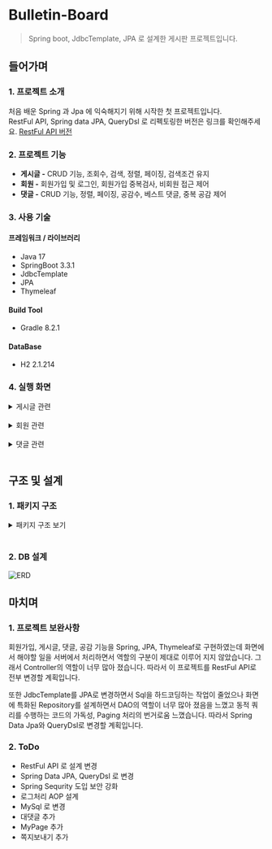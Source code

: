 # Bulletin-Board
> Spring boot, JdbcTemplate, JPA 로 설계한 게시판 프로젝트입니다.

## 들어가며
### 1. 프로젝트 소개

처음 배운 Spring 과 Jpa 에 익숙해지기 위해 시작한 첫 프로젝트입니다.<br>
RestFul API, Spring data JPA, QueryDsl 로 리펙토링한 버전은 링크를 확인해주세요.
[RestFul API 버전](https://github.com/Arachneee/Bulletin-Board-API)

### 2. 프로젝트 기능

- **게시글 -** CRUD 기능, 조회수, 검색, 정렬, 페이징, 검색조건 유지
- **회원 -** 회원가입 및 로그인, 회원가입 중복검사, 비회원 접근 제어
- **댓글 -** CRUD 기능, 정렬, 페이징, 공감수, 베스트 댓글, 중복 공감 제어

### 3. 사용 기술

#### 프레임워크 / 라이브러리
- Java 17
- SpringBoot 3.3.1
- JdbcTemplate
- JPA
- Thymeleaf

#### Build Tool
- Gradle 8.2.1

#### DataBase
- H2 2.1.214

### 4. 실행 화면
<details>
    <summary>게시글 관련</summary> 

**1. 게시글 목록**
로그인한 사용자만 게시글을 볼 수 있다.
전체 목록을 페이징 처리하여 조회한다.
![게시글 목록](https://github.com/Arachneee/Bulletin-Board/assets/66822642/9e2da600-e153-4055-a290-6bfe974ac5e9)

**2. 게시글 등록**
로그인 한 사용자만 새로운 글을 작성할 수 있다.
작성 후 목록 화면으로 redirect 한다.
![게시글 작성](https://github.com/Arachneee/Bulletin-Board/assets/66822642/38c24bc1-7a5d-4f4c-9f53-542c6700550d)

**3. 게시글 보기**
본인이 작성한 글만 수정 및 삭제가 가능하다.
![게시글 보기](https://github.com/Arachneee/Bulletin-Board/assets/66822642/be18cc35-e77d-4e70-aef6-bbe11d036113)

**4. 게시글 수정 화면**
제목과 내용만 수정할 수 있다.
![게시글 수정](https://github.com/Arachneee/Bulletin-Board/assets/66822642/52600fe2-ffdd-46ee-b0b2-5c3bbab5ef24)

**5. 게시글 검색 화면**
키워드가 포함된 제목, 내용, 작성자로 검색할 수 있다.
작성일자, 조회순으로 정렬할 수 있다.
![게시글 검색](https://github.com/Arachneee/Bulletin-Board/assets/66822642/744368b9-5200-4d54-b74d-88a45958e921)


</details>
<br/> 

<details>
    <summary>회원 관련</summary>   

**1. 회원가입 화면**   
회원가입 시 유효성 검사 및 중복확인을 진행하며 완료시 회원 정보를 저장하고 로그인 화면으로 이동한다.
![회원가입](https://github.com/Arachneee/Bulletin-Board/assets/66822642/1e19c036-49d7-437a-ac66-0ccb0c69c91f)

**2. 로그인 화면**   
비로그인 상태로 페이지 접근시 로그인 화면으로 이동한다.
로그인 실패시 실패 메시지가 나오고, 로그인에 성공하면 기존에 접근하려고한 페이지로 이동한다.
![로그인](https://github.com/Arachneee/Bulletin-Board/assets/66822642/f0bee326-9a2d-4105-8098-119530299fff)



</details>
<br/>   

<details>
    <summary>댓글 관련</summary>   

**1. 댓글 작성 화면**
댓글 작성시 현재 페이지를 redirect 한다.
![댓글작성](https://github.com/Arachneee/Bulletin-Board/assets/66822642/6c89970b-6140-4869-99e0-e42ba67cb527)


**2. 댓글 수정 삭제**   
자신의 댓글만 수정/삭제할 수 없다.   
수정/삭제 완료 후 현재 페이지를 redirect 한다.
![댓글 수정](https://github.com/Arachneee/Bulletin-Board/assets/66822642/5897dfbf-c32d-4f6f-b597-e36cbae72f5a)


**4. 공감**
댓글의 작성자와 이미 공감한 사람은 공감할 수 없다.
공감수가 가장 많은 댓글이 베스트 댓글로 선정된다. 
공감 후 현재 페이지를 redirect 한다.<br>
![댓글](https://github.com/Arachneee/Bulletin-Board/assets/66822642/3803b476-256a-42ea-ad2b-64f072030e83)


</details>
<br/>   

## 구조 및 설계
### 1. 패키지 구조
<details>
<summary>패키지 구조 보기</summary>  

```markdown
src.main.java.arachneee.bulletinboard:.
│  BulletinboardApplication.java
│  
├─domain
│      Comment.java
│      CommentEmpathy.java
│      Member.java
│      Post.java
│      
├─repository
│  │  CommentEmpathyRepository.java
│  │  CommentRepository.java
│  │  MemberRepository.java
│  │  PostRepository.java
│  │  
│  ├─comment
│  │      JdbcCommentRepository.java
│  │      JpaCommentRepository.java
│  │      
│  ├─commentempathy
│  │      JpaCommentEmpathyRepository.java
│  │      
│  ├─member
│  │      JdbcMemberRepository.java
│  │      JpaMemberRepository.java
│  │      MemoryMemberRepository.java
│  │      
│  └─post
│          JdbcPostRepository.java
│          JpaPostRepository.java
│          MemoryPostRepository.java
│          
├─service
│      CommentService.java
│      LoginService.java
│      MemberService.java
│      PostService.java
│      
└─web
    │  WebConfig.java
    │  
    ├─argumentresolver
    │      Login.java
    │      LoginMemberArgumentResolver.java
    │      
    ├─controller
    │      CommentController.java
    │      HomeController.java
    │      LoginController.java
    │      MemberController.java
    │      PostController.java
    │      
    ├─dto
    │      CommentViewDto.java
    │      PostPreDto.java
    │      PostViewDto.java
    │      
    ├─form
    │      CommentAddForm.java
    │      LoginForm.java
    │      MemberAddForm.java
    │      PostAddForm.java
    │      PostEditForm.java
    │      
    ├─interceptor
    │      LoginCheckInterceptor.java
    │      
    ├─search
    │      CommentSearchCondition.java
    │      PostSearchCondition.java
    │      
    └─session
            SessionConst.java
```
 </details>   
 <br/> 

### 2. DB 설계
![ERD](https://github.com/Arachneee/Bulletin-Board/assets/66822642/c45c356a-e117-4f58-8210-993d68d0140a)

## 마치며

### 1. 프로젝트 보완사항
회원가입, 게시글, 댓글, 공감 기능을 Spring, JPA, Thymeleaf로 구현하였는데 화면에서 해야할 일을 서버에서 처리하면서 
역할의 구분이 제대로 이루어 지지 않았습니다. 그래서 Controller의 역할이 너무 많아 졌습니다.
따라서 이 프로젝트를 RestFul API로 전부 변경할 계획입니다.

또한 JdbcTemplate를 JPA로 변경하면서 Sql을 하드코딩하는 작업이 줄었으나 화면에 특화된 Repository를 설계하면서 DAO의 역할이 너무 많아 졌음을 느꼈고 
동적 쿼리를 수행하는 코드의 가독성, Paging 처리의 번거로움 느꼈습니다.
따라서 Spring Data Jpa와 QueryDsl로 변경할 계획입니다.


### 2. ToDo
- RestFul API 로 설계 변경
- Spring Data JPA, QueryDsl 로 변경
- Spring Sequrity 도입 보안 강화
- 로그처리 AOP 설계
- MySql 로 변경
- 대댓글 추가
- MyPage 추가
- 쪽지보내기 추가


